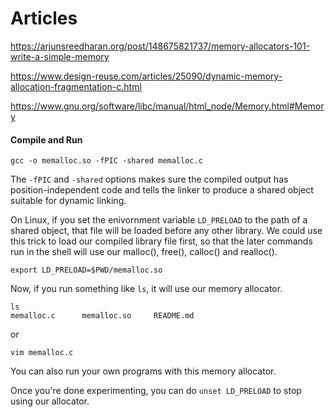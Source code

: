 # Articles

https://arjunsreedharan.org/post/148675821737/memory-allocators-101-write-a-simple-memory

https://www.design-reuse.com/articles/25090/dynamic-memory-allocation-fragmentation-c.html

https://www.gnu.org/software/libc/manual/html_node/Memory.html#Memory

#### Compile and Run ####

```
gcc -o memalloc.so -fPIC -shared memalloc.c
```

The `-fPIC` and `-shared` options makes sure the compiled output has position-independent code and tells the linker to produce a shared object suitable for dynamic linking.

On Linux, if you set the enivornment variable `LD_PRELOAD` to the path of a shared object, that file will be loaded before any other library. We could use this trick to load our compiled library file first, so that the later commands run in the shell will use our malloc(), free(), calloc() and realloc().

```
export LD_PRELOAD=$PWD/memalloc.so
```

Now, if you run something like `ls`, it will use our memory allocator.
```
ls
memalloc.c		memalloc.so		README.md
```
or
```
vim memalloc.c
```

You can also run your own programs with this memory allocator.

Once you're done experimenting, you can do `unset LD_PRELOAD` to stop using our allocator.

